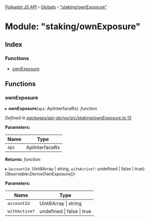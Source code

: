 [Polkadot JS API](../README.md) › [Globals](../globals.md) › ["staking/ownExposure"](_staking_ownexposure_.md)

# Module: "staking/ownExposure"

## Index

### Functions

* [ownExposure](_staking_ownexposure_.md#ownexposure)

## Functions

###  ownExposure

▸ **ownExposure**(`api`: ApiInterfaceRx): *function*

*Defined in [packages/api-derive/src/staking/ownExposure.ts:13](https://github.com/polkadot-js/api/blob/e5d9bbc264/packages/api-derive/src/staking/ownExposure.ts#L13)*

**Parameters:**

Name | Type |
------ | ------ |
`api` | ApiInterfaceRx |

**Returns:** *function*

▸ (`accountId`: Uint8Array | string, `withActive?`: undefined | false | true): *Observable‹DeriveOwnExposure[]›*

**Parameters:**

Name | Type |
------ | ------ |
`accountId` | Uint8Array &#124; string |
`withActive?` | undefined &#124; false &#124; true |
